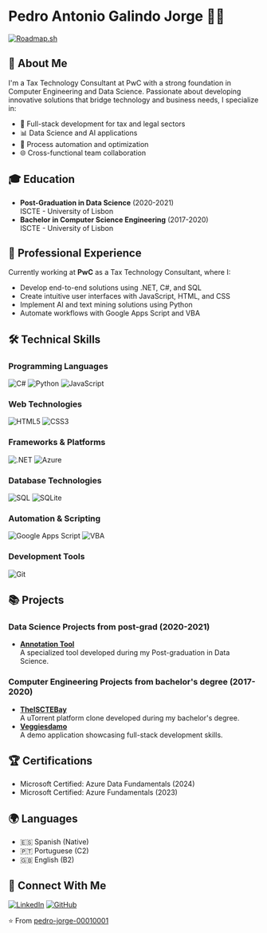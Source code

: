 # Pedro Antonio Galindo Jorge 👨‍💻

[![Roadmap.sh](https://roadmap.sh/card/wide/67379309f20970fd48214432?variant=dark)](https://roadmap.sh)

## 🎯 About Me

I'm a Tax Technology Consultant at PwC with a strong foundation in Computer Engineering and Data Science. Passionate about developing innovative solutions that bridge technology and business needs, I specialize in:

- 🔧 Full-stack development for tax and legal sectors
- 📊 Data Science and AI applications
- 🤖 Process automation and optimization
- 🌐 Cross-functional team collaboration

## 🎓 Education

- **Post-Graduation in Data Science** (2020-2021)  
  ISCTE - University of Lisbon
- **Bachelor in Computer Science Engineering** (2017-2020)  
  ISCTE - University of Lisbon

## 💼 Professional Experience

Currently working at **PwC** as a Tax Technology Consultant, where I:
- Develop end-to-end solutions using .NET, C#, and SQL
- Create intuitive user interfaces with JavaScript, HTML, and CSS
- Implement AI and text mining solutions using Python
- Automate workflows with Google Apps Script and VBA

## 🛠️ Technical Skills

### Programming Languages
![C#](https://img.shields.io/badge/C%23-239120?style=for-the-badge&logo=c-sharp&logoColor=white)
![Python](https://img.shields.io/badge/Python-3776AB?style=for-the-badge&logo=python&logoColor=white)
![JavaScript](https://img.shields.io/badge/JavaScript-F7DF1E?style=for-the-badge&logo=javascript&logoColor=black)

### Web Technologies
![HTML5](https://img.shields.io/badge/HTML5-E34F26?style=for-the-badge&logo=html5&logoColor=white)
![CSS3](https://img.shields.io/badge/CSS3-1572B6?style=for-the-badge&logo=css3&logoColor=white)

### Frameworks & Platforms
![.NET](https://img.shields.io/badge/.NET-512BD4?style=for-the-badge&logo=dotnet&logoColor=white)
![Azure](https://img.shields.io/badge/Azure-0089D6?style=for-the-badge&logo=microsoft-azure&logoColor=white)

### Database Technologies
![SQL](https://img.shields.io/badge/SQL-4479A1?style=for-the-badge&logo=mysql&logoColor=white)
![SQLite](https://img.shields.io/badge/SQLite-003B57?style=for-the-badge&logo=sqlite&logoColor=white)

### Automation & Scripting
![Google Apps Script](https://img.shields.io/badge/Apps%20Script-34A853?style=for-the-badge&logo=google-sheets&logoColor=white)
![VBA](https://img.shields.io/badge/VBA-217346?style=for-the-badge&logo=microsoft-excel&logoColor=white)

### Development Tools
![Git](https://img.shields.io/badge/Git-F05032?style=for-the-badge&logo=git&logoColor=white)

## 📚 Projects

### Data Science Projects from post-grad (2020-2021)
- [**Annotation Tool**](https://github.com/pedro-jorge-00010001/mcd_2_thesis_PoseTrackAnnotatorTool)  
  A specialized tool developed during my Post-graduation in Data Science.

### Computer Engineering Projects from bachelor's degree (2017-2020)
- [**TheISCTEBay**](https://github.com/pedro-jorge-00010001/lei_2_1s_pcd_TheISCTEBay)  
  A uTorrent platform clone developed during my bachelor's degree.
- [**Veggiesdamo**](https://github.com/pedro-jorge-00010001/veggiesdamo)  
  A demo application showcasing full-stack development skills.

## 🏆 Certifications
- Microsoft Certified: Azure Data Fundamentals (2024)
- Microsoft Certified: Azure Fundamentals (2023)

## 🌍 Languages
- 🇪🇸 Spanish (Native)
- 🇵🇹 Portuguese (C2)
- 🇬🇧 English (B2)

## 🔗 Connect With Me
[![LinkedIn](https://img.shields.io/badge/LinkedIn-0077B5?style=for-the-badge&logo=linkedin&logoColor=white)](https://www.linkedin.com/in/pedro-jorge-530063178/)
[![GitHub](https://img.shields.io/badge/GitHub-100000?style=for-the-badge&logo=github&logoColor=white)](https://github.com/pedro-jorge-00010001)

⭐️ From [pedro-jorge-00010001](https://github.com/pedro-jorge-00010001)
